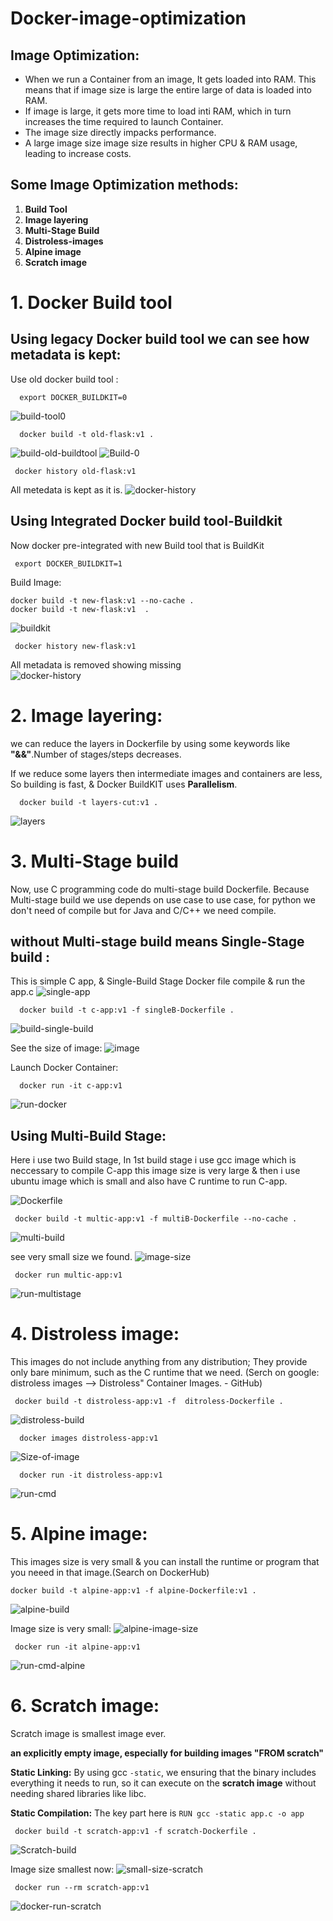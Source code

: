 # Docker-image-optimization

## Image Optimization:
- When we run a Container from an image, It gets loaded into RAM. This means that if image size is large the entire large of data is loaded into RAM.
- If image is large, it gets more time to load inti RAM, which in turn increases the time required to launch Container.
- The image size directly impacks performance.
- A large image size image size results in higher CPU & RAM usage, leading to increase costs.


## Some Image Optimization methods:
1. **Build Tool**
2. **Image layering**
3. **Multi-Stage Build**
4. **Distroless-images**
5. **Alpine image**
6. **Scratch image**

# 1. Docker Build tool

## Using legacy Docker build tool we can see how metadata is kept:
Use old docker build tool :

      export DOCKER_BUILDKIT=0

![build-tool0](https://github.com/user-attachments/assets/1aa82799-a044-4680-b3ef-4d909b20e40e)

      docker build -t old-flask:v1 .
      
![build-old-buildtool](https://github.com/user-attachments/assets/92d5f649-c535-4850-ad55-3570505e33ea)
![Build-0](https://github.com/user-attachments/assets/4199fb7d-df50-4f83-8ab6-1896707b9777)

     docker history old-flask:v1

All metedata is kept as it is.
![docker-history](https://github.com/user-attachments/assets/8c86b777-19e0-4ae3-a7a2-2eadcf07ee3f)
## Using Integrated Docker build tool-Buildkit
Now docker pre-integrated with new Build tool that is BuildKit

     export DOCKER_BUILDKIT=1

Build Image:

    docker build -t new-flask:v1 --no-cache .
    docker build -t new-flask:v1  .

![buildkit](https://github.com/user-attachments/assets/b2583bfd-810f-4170-aac2-b08498b9b62b)

     docker history new-flask:v1

All metadata is removed showing missing      
![docker-history](https://github.com/user-attachments/assets/5303283b-5da2-44a8-a328-9792697c50b2)

# 2. Image layering:
we can reduce the layers in Dockerfile by using some keywords like **"&&"**.Number of stages/steps decreases.

If we reduce some layers then intermediate images and containers are less, So building is fast, & Docker BuildKIT uses **Parallelism**.

      docker build -t layers-cut:v1 .
      
![layers](https://github.com/user-attachments/assets/9ac80c92-503d-4ca2-b4b4-3fc80d4c2608)

# 3. Multi-Stage build
Now, use C programming code do multi-stage build Dockerfile. Because Multi-stage build we use depends on use case to use case, for python we don't need of compile but for Java and C/C++ we need compile.

## without Multi-stage build means Single-Stage build :
This is simple C app, & Single-Build Stage Docker file compile & run the app.c
![single-app](https://github.com/user-attachments/assets/d1076e3f-9a30-468d-9a27-b197477a5443)

      docker build -t c-app:v1 -f singleB-Dockerfile .

![build-single-build](https://github.com/user-attachments/assets/5c05b855-ade2-4731-9c1a-c1a1d63f807c)

See the size of image:
![image](https://github.com/user-attachments/assets/4b554d78-1e9d-43a0-a21b-0f0b7ad785fb)

Launch Docker Container:

      docker run -it c-app:v1
      
![run-docker](https://github.com/user-attachments/assets/d19426c9-0233-43ca-be37-233e70306908)


## Using Multi-Build Stage:
Here i use two Build stage, In 1st build stage i use gcc image which is neccessary to compile C-app this image size is very large & then i use ubuntu image which is small and also have C runtime to run C-app.

![Dockerfile](https://github.com/user-attachments/assets/9649b271-8393-49b6-bd80-6aef0d5798fe)

     docker build -t multic-app:v1 -f multiB-Dockerfile --no-cache .

![multi-build](https://github.com/user-attachments/assets/4743de1c-e8c0-4890-80be-777992bff4c1)

see very small size we found.
![image-size](https://github.com/user-attachments/assets/211ce201-5f87-4df1-a926-9a42e3d4f965)

     docker run multic-app:v1
     
![run-multistage](https://github.com/user-attachments/assets/b6a04125-f234-47a9-a9cb-85017b685171)

# 4. Distroless image:
This images do not include anything from any distribution; They provide only bare minimum, such as the C runtime that we need.
(Serch on google: distroless images --> Distroless" Container Images. - GitHub)

     docker build -t distroless-app:v1 -f  ditroless-Dockerfile .

![distroless-build](https://github.com/user-attachments/assets/4b84df6d-0e65-4ef9-9832-694b57cba6a3)

      docker images distroless-app:v1
![Size-of-image](https://github.com/user-attachments/assets/ecdc70ee-4dbd-4bea-b033-49b70c9a3709)

      docker run -it distroless-app:v1

![run-cmd](https://github.com/user-attachments/assets/b179d78d-8b8b-4b9e-b014-ac3b77ea8059)

# 5. Alpine image:
This images size is very small & you can install the runtime or program that you neeed in that image.(Search on DockerHub)

    docker build -t alpine-app:v1 -f alpine-Dockerfile:v1 .

![alpine-build](https://github.com/user-attachments/assets/938b1944-0059-41fa-9c8c-a5823be48140)

Image size is very small:
![alpine-image-size](https://github.com/user-attachments/assets/1ff8ea01-b439-487e-ade7-8846ccc60373)

     docker run -it alpine-app:v1

![run-cmd-alpine](https://github.com/user-attachments/assets/17065b10-da95-4f6f-b0a2-e1c81d525303)

# 6. Scratch image:
Scratch image is smallest image ever.

**an explicitly empty image, especially for building images "FROM scratch"**

**Static Linking:** By using gcc `-static`, we ensuring that the binary includes everything it needs to run, so it can execute on the **scratch image** without needing shared libraries like libc.

**Static Compilation:** The key part here is `RUN gcc -static app.c -o app`

     docker build -t scratch-app:v1 -f scratch-Dockerfile .

![Scratch-build](https://github.com/user-attachments/assets/806b86b2-a278-472f-9f33-3d9be3bbc5a6)

Image size smallest now:
![small-size-scratch](https://github.com/user-attachments/assets/57463241-5851-4c82-960c-5cb4b6ab269b)

     docker run --rm scratch-app:v1

![docker-run-scratch](https://github.com/user-attachments/assets/5ff3a19b-fa7d-4f0f-b489-251971272783)
